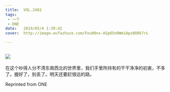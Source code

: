 ```yaml
---
title:	VOL.2401
tags:
 - 一个
 - ONE
date:	2019/05/4 1:39:42
cover:	http://image.wufazhuce.com/Fou90nx-ASp65n0Wm1Apx8O0k7rL

---
```

![](http://image.wufazhuce.com/Fou90nx-ASp65n0Wm1Apx8O0k7rL)
---

在这个吵得人分不清东南西北的世界里，我们手里所持有的干干净净的初衷，不多了。握好了，别丢了。明天还要赶很远的路。
 
Reprinted from ONE
